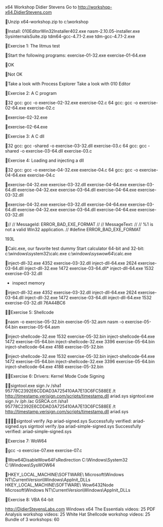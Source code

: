 x64 Workshop Didier Stevens
Go to http://workshop-x64.DidierStevens.com

Unzip x64-workshop.zip to c:\workshop

Install:
 010EditorWin32Installer402.exe  nasm-2.10.05-installer.exe  SysinternalsSuite.zip  tdm64-gcc-4.7.1-2.exe  tdm-gcc-4.7.1-2.exe

Exercise 1: The litmus test

Start the following programs:  exercise-01-32.exe  exercise-01-64.exe

OK

Not OK

Take a look with Process Explorer Take a look with 010 Editor

Exercise 2: A C program

32 gcc: gcc -o exercise-02-32.exe exercise-02.c 64 gcc: gcc -o exercise-02-64.exe exercise-02.c

exercise-02-32.exe

exercise-02-64.exe

Exercise 3: A C dll

32 gcc: gcc -shared -o exercise-03-32.dll exercise-03.c 64 gcc: gcc -shared -o exercise-03-64.dll exercise-03.c

Exercise 4: Loading and injecting a dll

32 gcc: gcc -o exercise-04-32.exe exercise-04.c 64 gcc: gcc -o exercise-04-64.exe exercise-04.c

exercise-04-32.exe exercise-03-32.dll exercise-04-64.exe exercise-03-64.dll exercise-04-32.exe exercise-03-64.dll exercise-04-64.exe exercise-03-32.dll

exercise-04-32.exe exercise-03-32.dll exercise-04-64.exe exercise-03-64.dll exercise-04-32.exe exercise-03-64.dll exercise-04-64.exe exercise-03-32.dll

// // MessageId: ERROR_BAD_EXE_FORMAT // // MessageText: // // %1 is not a valid Win32 application. // #define ERROR_BAD_EXE_FORMAT

193L

Calc.exe, our favorite test dummy
Start calculator 64-bit and 32-bit: c:\windows\system32\calc.exe c:\windows\syswow64\calc.exe

inject-dll-32.exe 4352 exercise-03-32.dll inject-dll-64.exe 2624 exercise-03-64.dll inject-dll-32.exe 1472 exercise-03-64.dll* inject-dll-64.exe 1532 exercise-03-32.dll
* inspect memory

inject-dll-32.exe 4352 exercise-03-32.dll inject-dll-64.exe 2624 exercise-03-64.dll inject-dll-32.exe 1472 exercise-03-64.dll inject-dll-64.exe 1532 exercise-03-32.dll 76A44BC6

Exercise 5: Shellcode

nasm -o exercise-05-32.bin exercise-05-32.asm nasm -o exercise-05-64.bin exercise-05-64.asm

inject-shellcode-32.exe 1532 exercise-05-32.bin inject-shellcode-64.exe 1472 exercise-05-64.bin inject-shellcode-32.exe 3396 exercise-05-64.bin inject-shellcode-64.exe 4188 exercise-05-32.bin

inject-shellcode-32.exe 1532 exercise-05-32.bin inject-shellcode-64.exe 1472 exercise-05-64.bin inject-shellcode-32.exe 3396 exercise-05-64.bin inject-shellcode-64.exe 4188 exercise-05-32.bin

Exercise 6:
Drivers: Kernel Mode Code Signing

signtool.exe sign /v /sha1 95778C2392E6CDDAD3A725410AA7E13C6FC588EE /t http://timestamp.verisign.com/scripts/timestamp.dll ariad.sys
signtool.exe sign /v /ph /ac GSRCA.crt /sha1 95778C2392E6CDDAD3A725410AA7E13C6FC588EE /t http://timestamp.verisign.com/scripts/timestamp.dll ariad.sys

signtool verify /kp ariad-signed.sys Successfully verified: ariad-signed.sys
signtool verify /pa ariad-simple-signed.sys Successfully verified: ariad-simple-signed.sys

Exercise 7: WoW64

gcc -o exercise-07.exe exercise-07.c

Wow64DisableWow64FsRedirection
C:\Windows\System32 C:\Windows\SysWOW64

HKEY_LOCAL_MACHINE\SOFTWARE\ Microsoft\Windows
NT\CurrentVersion\Windows\AppInit_DLLs
HKEY_LOCAL_MACHINE\SOFTWARE\ Wow6432Node\
Microsoft\Windows NT\CurrentVersion\Windows\AppInit_DLLs

Exercise 8: VBA 64-bit

http://DidierStevensLabs.com
Windows x64 The Essentials videos: 25 PDF Analysis workshop videos: 25
White Hat Shellcode workshop videos: 25 Bundle of 3 workshops: 60

